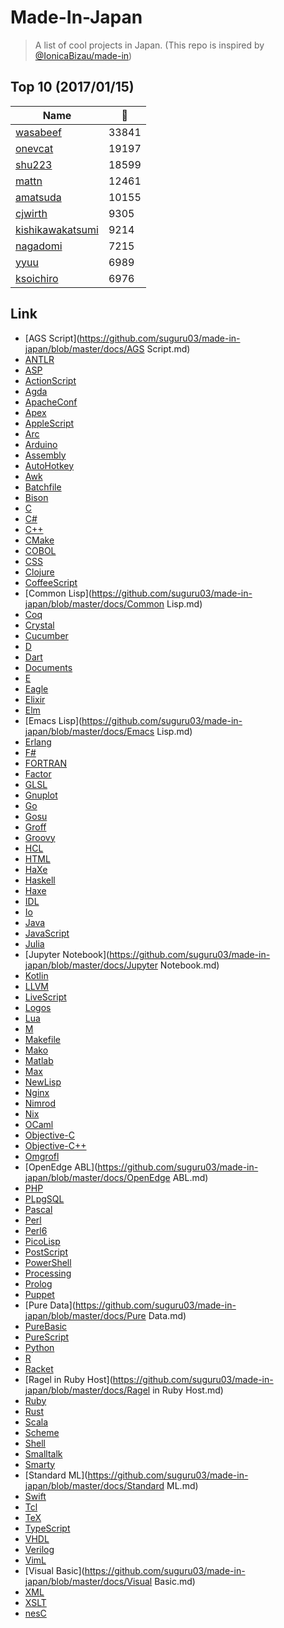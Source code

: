 # Made-In-Japan

> A list of cool projects in Japan. (This repo is inspired by [@IonicaBizau/made-in](https://github.com/IonicaBizau/made-in))

 
## Top 10 (2017/01/15)
|Name|:star2:|
|---|---|
|[wasabeef](https://github.com/wasabeef)|33841|
|[onevcat](https://github.com/onevcat)|19197|
|[shu223](https://github.com/shu223)|18599|
|[mattn](https://github.com/mattn)|12461|
|[amatsuda](https://github.com/amatsuda)|10155|
|[cjwirth](https://github.com/cjwirth)|9305|
|[kishikawakatsumi](https://github.com/kishikawakatsumi)|9214|
|[nagadomi](https://github.com/nagadomi)|7215|
|[yyuu](https://github.com/yyuu)|6989|
|[ksoichiro](https://github.com/ksoichiro)|6976|
 
## Link
 - [AGS Script](https://github.com/suguru03/made-in-japan/blob/master/docs/AGS Script.md)
 - [ANTLR](https://github.com/suguru03/made-in-japan/blob/master/docs/ANTLR.md)
 - [ASP](https://github.com/suguru03/made-in-japan/blob/master/docs/ASP.md)
 - [ActionScript](https://github.com/suguru03/made-in-japan/blob/master/docs/ActionScript.md)
 - [Agda](https://github.com/suguru03/made-in-japan/blob/master/docs/Agda.md)
 - [ApacheConf](https://github.com/suguru03/made-in-japan/blob/master/docs/ApacheConf.md)
 - [Apex](https://github.com/suguru03/made-in-japan/blob/master/docs/Apex.md)
 - [AppleScript](https://github.com/suguru03/made-in-japan/blob/master/docs/AppleScript.md)
 - [Arc](https://github.com/suguru03/made-in-japan/blob/master/docs/Arc.md)
 - [Arduino](https://github.com/suguru03/made-in-japan/blob/master/docs/Arduino.md)
 - [Assembly](https://github.com/suguru03/made-in-japan/blob/master/docs/Assembly.md)
 - [AutoHotkey](https://github.com/suguru03/made-in-japan/blob/master/docs/AutoHotkey.md)
 - [Awk](https://github.com/suguru03/made-in-japan/blob/master/docs/Awk.md)
 - [Batchfile](https://github.com/suguru03/made-in-japan/blob/master/docs/Batchfile.md)
 - [Bison](https://github.com/suguru03/made-in-japan/blob/master/docs/Bison.md)
 - [C](https://github.com/suguru03/made-in-japan/blob/master/docs/C.md)
 - [C#](https://github.com/suguru03/made-in-japan/blob/master/docs/C#.md)
 - [C++](https://github.com/suguru03/made-in-japan/blob/master/docs/C++.md)
 - [CMake](https://github.com/suguru03/made-in-japan/blob/master/docs/CMake.md)
 - [COBOL](https://github.com/suguru03/made-in-japan/blob/master/docs/COBOL.md)
 - [CSS](https://github.com/suguru03/made-in-japan/blob/master/docs/CSS.md)
 - [Clojure](https://github.com/suguru03/made-in-japan/blob/master/docs/Clojure.md)
 - [CoffeeScript](https://github.com/suguru03/made-in-japan/blob/master/docs/CoffeeScript.md)
 - [Common Lisp](https://github.com/suguru03/made-in-japan/blob/master/docs/Common Lisp.md)
 - [Coq](https://github.com/suguru03/made-in-japan/blob/master/docs/Coq.md)
 - [Crystal](https://github.com/suguru03/made-in-japan/blob/master/docs/Crystal.md)
 - [Cucumber](https://github.com/suguru03/made-in-japan/blob/master/docs/Cucumber.md)
 - [D](https://github.com/suguru03/made-in-japan/blob/master/docs/D.md)
 - [Dart](https://github.com/suguru03/made-in-japan/blob/master/docs/Dart.md)
 - [Documents](https://github.com/suguru03/made-in-japan/blob/master/docs/Documents.md)
 - [E](https://github.com/suguru03/made-in-japan/blob/master/docs/E.md)
 - [Eagle](https://github.com/suguru03/made-in-japan/blob/master/docs/Eagle.md)
 - [Elixir](https://github.com/suguru03/made-in-japan/blob/master/docs/Elixir.md)
 - [Elm](https://github.com/suguru03/made-in-japan/blob/master/docs/Elm.md)
 - [Emacs Lisp](https://github.com/suguru03/made-in-japan/blob/master/docs/Emacs Lisp.md)
 - [Erlang](https://github.com/suguru03/made-in-japan/blob/master/docs/Erlang.md)
 - [F#](https://github.com/suguru03/made-in-japan/blob/master/docs/F#.md)
 - [FORTRAN](https://github.com/suguru03/made-in-japan/blob/master/docs/FORTRAN.md)
 - [Factor](https://github.com/suguru03/made-in-japan/blob/master/docs/Factor.md)
 - [GLSL](https://github.com/suguru03/made-in-japan/blob/master/docs/GLSL.md)
 - [Gnuplot](https://github.com/suguru03/made-in-japan/blob/master/docs/Gnuplot.md)
 - [Go](https://github.com/suguru03/made-in-japan/blob/master/docs/Go.md)
 - [Gosu](https://github.com/suguru03/made-in-japan/blob/master/docs/Gosu.md)
 - [Groff](https://github.com/suguru03/made-in-japan/blob/master/docs/Groff.md)
 - [Groovy](https://github.com/suguru03/made-in-japan/blob/master/docs/Groovy.md)
 - [HCL](https://github.com/suguru03/made-in-japan/blob/master/docs/HCL.md)
 - [HTML](https://github.com/suguru03/made-in-japan/blob/master/docs/HTML.md)
 - [HaXe](https://github.com/suguru03/made-in-japan/blob/master/docs/HaXe.md)
 - [Haskell](https://github.com/suguru03/made-in-japan/blob/master/docs/Haskell.md)
 - [Haxe](https://github.com/suguru03/made-in-japan/blob/master/docs/Haxe.md)
 - [IDL](https://github.com/suguru03/made-in-japan/blob/master/docs/IDL.md)
 - [Io](https://github.com/suguru03/made-in-japan/blob/master/docs/Io.md)
 - [Java](https://github.com/suguru03/made-in-japan/blob/master/docs/Java.md)
 - [JavaScript](https://github.com/suguru03/made-in-japan/blob/master/docs/JavaScript.md)
 - [Julia](https://github.com/suguru03/made-in-japan/blob/master/docs/Julia.md)
 - [Jupyter Notebook](https://github.com/suguru03/made-in-japan/blob/master/docs/Jupyter Notebook.md)
 - [Kotlin](https://github.com/suguru03/made-in-japan/blob/master/docs/Kotlin.md)
 - [LLVM](https://github.com/suguru03/made-in-japan/blob/master/docs/LLVM.md)
 - [LiveScript](https://github.com/suguru03/made-in-japan/blob/master/docs/LiveScript.md)
 - [Logos](https://github.com/suguru03/made-in-japan/blob/master/docs/Logos.md)
 - [Lua](https://github.com/suguru03/made-in-japan/blob/master/docs/Lua.md)
 - [M](https://github.com/suguru03/made-in-japan/blob/master/docs/M.md)
 - [Makefile](https://github.com/suguru03/made-in-japan/blob/master/docs/Makefile.md)
 - [Mako](https://github.com/suguru03/made-in-japan/blob/master/docs/Mako.md)
 - [Matlab](https://github.com/suguru03/made-in-japan/blob/master/docs/Matlab.md)
 - [Max](https://github.com/suguru03/made-in-japan/blob/master/docs/Max.md)
 - [NewLisp](https://github.com/suguru03/made-in-japan/blob/master/docs/NewLisp.md)
 - [Nginx](https://github.com/suguru03/made-in-japan/blob/master/docs/Nginx.md)
 - [Nimrod](https://github.com/suguru03/made-in-japan/blob/master/docs/Nimrod.md)
 - [Nix](https://github.com/suguru03/made-in-japan/blob/master/docs/Nix.md)
 - [OCaml](https://github.com/suguru03/made-in-japan/blob/master/docs/OCaml.md)
 - [Objective-C](https://github.com/suguru03/made-in-japan/blob/master/docs/Objective-C.md)
 - [Objective-C++](https://github.com/suguru03/made-in-japan/blob/master/docs/Objective-C++.md)
 - [Omgrofl](https://github.com/suguru03/made-in-japan/blob/master/docs/Omgrofl.md)
 - [OpenEdge ABL](https://github.com/suguru03/made-in-japan/blob/master/docs/OpenEdge ABL.md)
 - [PHP](https://github.com/suguru03/made-in-japan/blob/master/docs/PHP.md)
 - [PLpgSQL](https://github.com/suguru03/made-in-japan/blob/master/docs/PLpgSQL.md)
 - [Pascal](https://github.com/suguru03/made-in-japan/blob/master/docs/Pascal.md)
 - [Perl](https://github.com/suguru03/made-in-japan/blob/master/docs/Perl.md)
 - [Perl6](https://github.com/suguru03/made-in-japan/blob/master/docs/Perl6.md)
 - [PicoLisp](https://github.com/suguru03/made-in-japan/blob/master/docs/PicoLisp.md)
 - [PostScript](https://github.com/suguru03/made-in-japan/blob/master/docs/PostScript.md)
 - [PowerShell](https://github.com/suguru03/made-in-japan/blob/master/docs/PowerShell.md)
 - [Processing](https://github.com/suguru03/made-in-japan/blob/master/docs/Processing.md)
 - [Prolog](https://github.com/suguru03/made-in-japan/blob/master/docs/Prolog.md)
 - [Puppet](https://github.com/suguru03/made-in-japan/blob/master/docs/Puppet.md)
 - [Pure Data](https://github.com/suguru03/made-in-japan/blob/master/docs/Pure Data.md)
 - [PureBasic](https://github.com/suguru03/made-in-japan/blob/master/docs/PureBasic.md)
 - [PureScript](https://github.com/suguru03/made-in-japan/blob/master/docs/PureScript.md)
 - [Python](https://github.com/suguru03/made-in-japan/blob/master/docs/Python.md)
 - [R](https://github.com/suguru03/made-in-japan/blob/master/docs/R.md)
 - [Racket](https://github.com/suguru03/made-in-japan/blob/master/docs/Racket.md)
 - [Ragel in Ruby Host](https://github.com/suguru03/made-in-japan/blob/master/docs/Ragel in Ruby Host.md)
 - [Ruby](https://github.com/suguru03/made-in-japan/blob/master/docs/Ruby.md)
 - [Rust](https://github.com/suguru03/made-in-japan/blob/master/docs/Rust.md)
 - [Scala](https://github.com/suguru03/made-in-japan/blob/master/docs/Scala.md)
 - [Scheme](https://github.com/suguru03/made-in-japan/blob/master/docs/Scheme.md)
 - [Shell](https://github.com/suguru03/made-in-japan/blob/master/docs/Shell.md)
 - [Smalltalk](https://github.com/suguru03/made-in-japan/blob/master/docs/Smalltalk.md)
 - [Smarty](https://github.com/suguru03/made-in-japan/blob/master/docs/Smarty.md)
 - [Standard ML](https://github.com/suguru03/made-in-japan/blob/master/docs/Standard ML.md)
 - [Swift](https://github.com/suguru03/made-in-japan/blob/master/docs/Swift.md)
 - [Tcl](https://github.com/suguru03/made-in-japan/blob/master/docs/Tcl.md)
 - [TeX](https://github.com/suguru03/made-in-japan/blob/master/docs/TeX.md)
 - [TypeScript](https://github.com/suguru03/made-in-japan/blob/master/docs/TypeScript.md)
 - [VHDL](https://github.com/suguru03/made-in-japan/blob/master/docs/VHDL.md)
 - [Verilog](https://github.com/suguru03/made-in-japan/blob/master/docs/Verilog.md)
 - [VimL](https://github.com/suguru03/made-in-japan/blob/master/docs/VimL.md)
 - [Visual Basic](https://github.com/suguru03/made-in-japan/blob/master/docs/Visual Basic.md)
 - [XML](https://github.com/suguru03/made-in-japan/blob/master/docs/XML.md)
 - [XSLT](https://github.com/suguru03/made-in-japan/blob/master/docs/XSLT.md)
 - [nesC](https://github.com/suguru03/made-in-japan/blob/master/docs/nesC.md)
